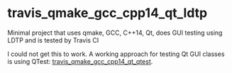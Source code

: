 # travis_qmake_gcc_cpp14_qt_ldtp

Minimal project that uses qmake, GCC, C++14, Qt, does GUI testing using LDTP and is tested by Travis CI

I could not get this to work. A working approach for testing Qt GUI classes is using QTest: [travis_qmake_gcc_cpp14_qt_qtest](https://www.github.com/richelbilderbeek/travis_qmake_gcc_cpp14_qt_qtest).

